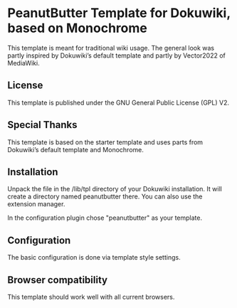 # PeanutButter Template for Dokuwiki, based on Monochrome

This template is meant for traditional wiki usage. The general look was partly inspired by Dokuwiki’s default template and partly by Vector2022 of MediaWiki. 

## License

This template is published under the GNU General Public License (GPL) V2.

## Special Thanks

This template is based on the starter template and uses parts from Dokuwiki’s default template and Monochrome.

## Installation

Unpack the file in the /lib/tpl directory of your Dokuwiki installation. It will create a directory named peanutbutter there. You can also use the extension manager.

In the configuration plugin chose "peanutbutter" as your template.

## Configuration

The basic configuration is done via template style settings.

## Browser compatibility

This template should work well with all current browsers.
